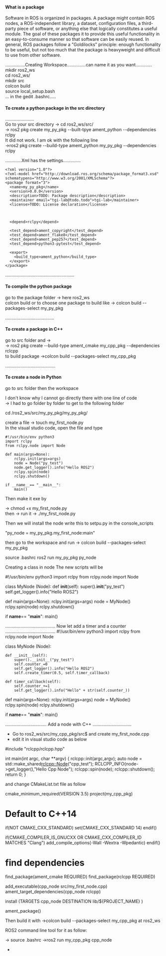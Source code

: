 <H4>What is a package</H4>
Software in ROS is organized in packages. A package might contain ROS nodes, a ROS-independent library, a dataset, configuration files, a third-party piece of software, or anything else that logically constitutes a useful module. The goal of these packages it to provide this useful functionality in an easy-to-consume manner so that software can be easily reused. In general, ROS packages follow a "Goldilocks" principle: enough functionality to be useful, but not too much that the package is heavyweight and difficult to use from other software.

................Creating Workspace...............can name it as you want.............<br>
mkdir ros2_ws <br>
cd ros2_ws/ <br>
mkdir src <br>
colcon build <br>
source local_setup.bash  <br>
... in the gedit .bashrc..... <br>
<H4>To create a python package in the src directory</H4>
.......................<br>
Go to your src directory -> cd ros2_ws/src/ <br>
-> ros2 pkg create my_py_pkg --built-tpye ament_python --dependencies rclpy<br>
It did not work. I am ok with the following line<br>
->ros2 pkg create --build-type ament_python my_py_pkg --dependencies rclpy <br>

.............Xml has the settings..............<br>
```
<?xml version="1.0"?>
<?xml-model href="http://download.ros.org/schema/package_format3.xsd" schematypens="http://www.w3.org/2001/XMLSchema"?>
<package format="3">
  <name>my_py_pkg</name>
  <version>0.0.0</version>
  <description>TODO: Package description</description>
  <maintainer email="tgi-lab@todo.todo">tgi-lab</maintainer>
  <license>TODO: License declaration</license>
  
  

  <depend>rclpy</depend>

  <test_depend>ament_copyright</test_depend>
  <test_depend>ament_flake8</test_depend>
  <test_depend>ament_pep257</test_depend>
  <test_depend>python3-pytest</test_depend>

  <export>
    <build_type>ament_python</build_type>
  </export>
</package>
```
.......................................................



<H4>To compile the python package  </H4>

go to the package folder -> here ros2_ws <br>
colcon build or to choose one package to build like -> colcon build --packages-select my_py_pkg <br>

.......................................
<H4>To create a package in C++</H4>

go to src folder and -> <br>
-> ros2 pkg create --build-type ament_cmake my_cpp_pkg --dependencies rclcpp <br>
to build package ->colcon build --packages-select my_cpp_pkg <br>

........................................
<H4>To create a node in Python </H4>

go to src folder then the workspace <br>

I don't know why I cannot go directly there with one line of code <br>
-> I had to go folder by folder to get to the following folder<br>

cd /ros2_ws/src/my_py_pkg/my_py_pkg/ <br>

create a file -> touch my_first_node.py <br>
In the visual studio code, open the file and type <br>
```
#!/usr/bin/env python3
import rclpy
from rclpy.node import Node

def main(args=None):
    rclpy.init(args=args)
    node = Node("py_test")
    node.get_logger().info("Hello ROS2")
    rclpy.spin(node)
    rclpy.shutdown()

if __name__== "__main__":
    main()
```  
Then make it exe by

-> chmod +x my_first_node.py <br>
then -> run it -> ./my_first_node.py <br>

Then we will install the node
write this to setpu.py in the console_scripts

"py_node = my_py_pkg.my_first_node:main"

then go to the workspace and run -> colcon build --packages-select my_py_pkg

source .bashrc
ros2 run my_py_pkg py_node

Creating a class in node
The new scripts will be

#!/usr/bin/env python3
import rclpy
from rclpy.node import Node

class MyNode (Node):
    def __init__(self):
      super().__init__("py_test")
      self.get_logger().info("Hello ROS2")

def main(args=None):
    rclpy.init(args=args)
    node = MyNode()
    rclpy.spin(node)
    rclpy.shutdown()

if __name__== "__main__":
    main()

........................................
Now let add a timer and a counter
........................................
#!/usr/bin/env python3
import rclpy
from rclpy.node import Node

class MyNode (Node):

    def __init__(self):
        super().__init__("py_test")
        self.counter_=0
        self.get_logger().info("Hello ROS2")
        self.create_timer(0.5, self.timer_callback)

    def timer_callback(self):
        self.counter_+=1
        self.get_logger().info("Hello" + str(self.counter_))
def main(args=None):
    rclpy.init(args=args)
    node = MyNode()
    rclpy.spin(node)
    rclpy.shutdown()

if __name__== "__main__":
    main()

.................................
Add a node with C++
...............................
- Go to ros2_ws/src/my_cpp_pkg/src$  and create my_first_node.cpp
- edit it in visual studio code as below

#include "rclcpp/rclcpp.hpp"

int main(int argc, char **argv)
{
    rclcpp::init(argc,argv);
    auto node = std::make_shared<rclcpp::Node>("cpp_test");
    RCLCPP_INFO(node->get_logger(),"Hello Cpp Node");
    rclcpp::spin(node);
    rclcpp::shutdown();
    return 0;
}

and change CMakeList.txt file as follow

cmake_minimum_required(VERSION 3.5)
project(my_cpp_pkg)

# Default to C++14
if(NOT CMAKE_CXX_STANDARD)
  set(CMAKE_CXX_STANDARD 14)
endif()

if(CMAKE_COMPILER_IS_GNUCXX OR CMAKE_CXX_COMPILER_ID MATCHES "Clang")
  add_compile_options(-Wall -Wextra -Wpedantic)
endif()

# find dependencies
find_package(ament_cmake REQUIRED)
find_package(rclcpp REQUIRED)

add_executable(cpp_node src/my_first_node.cpp)
ament_target_dependencies(cpp_node rclcpp)

install (TARGETS
  cpp_node
  DESTINATION lib/${PROJECT_NAME}
  )

ament_package()

Then build it with 
->colcon build --packages-select my_cpp_pkg
at ros2_ws

ROS2 command line tool for it as follow:

-> source .bashrc
->ros2 run my_cpp_pkg cpp_node 

- 

